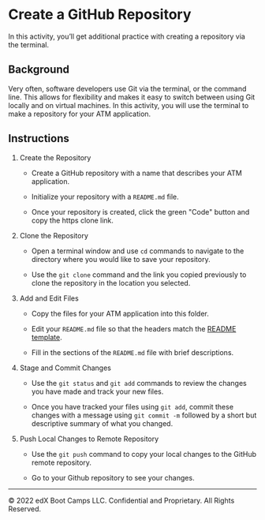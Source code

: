 # Create a GitHub Repository

In this activity, you’ll get additional practice with creating a repository via the terminal.

## Background

Very often, software developers use Git via the terminal, or the command line. This allows for flexibility and makes it easy to switch between using Git locally and on virtual machines. In this activity, you will use the terminal to make a repository for your ATM application.

## Instructions

1. Create the Repository

    * Create a GitHub repository with a name that describes your ATM application.

    * Initialize your repository with a `README.md` file.

    * Once your repository is created, click the green "Code" button and copy the https clone link.

2. Clone the Repository

    * Open a terminal window and use `cd` commands to navigate to the directory where you would like to save your repository.

    * Use the `git clone` command and the link you copied previously to clone the repository in the location you selected.

3. Add and Edit Files

    * Copy the files for your ATM application into this folder.

    * Edit your `README.md` file so that the headers match the [README template](Template/README_Template.md).

    * Fill in the sections of the `README.md` file with brief descriptions.

4. Stage and Commit Changes

    * Use the `git status` and `git add` commands to review the changes you have made and track your new files.

    * Once you have tracked your files using `git add`, commit these changes with a message using `git commit -m` followed by a short but descriptive summary of what you changed.

5. Push Local Changes to Remote Repository

    * Use the `git push` command to copy your local changes to the GitHub remote repository.

    * Go to your Github repository to see your changes.

---

© 2022 edX Boot Camps LLC. Confidential and Proprietary. All Rights Reserved.
